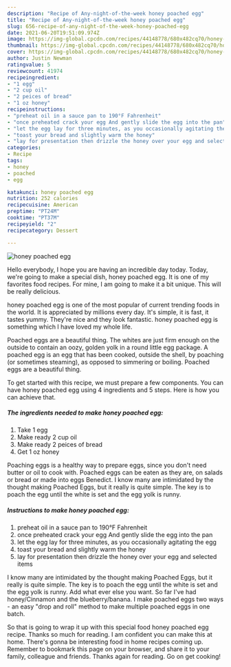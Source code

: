 ```yaml
---
description: "Recipe of Any-night-of-the-week honey poached egg"
title: "Recipe of Any-night-of-the-week honey poached egg"
slug: 656-recipe-of-any-night-of-the-week-honey-poached-egg
date: 2021-06-20T19:51:09.974Z
image: https://img-global.cpcdn.com/recipes/44148778/680x482cq70/honey-poached-egg-recipe-main-photo.jpg
thumbnail: https://img-global.cpcdn.com/recipes/44148778/680x482cq70/honey-poached-egg-recipe-main-photo.jpg
cover: https://img-global.cpcdn.com/recipes/44148778/680x482cq70/honey-poached-egg-recipe-main-photo.jpg
author: Justin Newman
ratingvalue: 5
reviewcount: 41974
recipeingredient:
- "1 egg"
- "2 cup oil"
- "2 peices of bread"
- "1 oz honey"
recipeinstructions:
- "preheat oil in a sauce pan to 190°F Fahrenheit"
- "once preheated crack your egg And gently slide the egg into the pan"
- "let the egg lay for three minutes, as you occasionally agitating the egg"
- "toast your bread and slightly warm the honey"
- "lay for presentation then drizzle the honey over your egg and selected items"
categories:
- Recipe
tags:
- honey
- poached
- egg

katakunci: honey poached egg 
nutrition: 252 calories
recipecuisine: American
preptime: "PT24M"
cooktime: "PT37M"
recipeyield: "2"
recipecategory: Dessert

---
```



![honey poached egg](https://img-global.cpcdn.com/recipes/44148778/680x482cq70/honey-poached-egg-recipe-main-photo.jpg)

Hello everybody, I hope you are having an incredible day today. Today, we're going to make a special dish, honey poached egg. It is one of my favorites food recipes. For mine, I am going to make it a bit unique. This will be really delicious.

honey poached egg is one of the most popular of current trending foods in the world. It is appreciated by millions every day. It's simple, it is fast, it tastes yummy. They're nice and they look fantastic. honey poached egg is something which I have loved my whole life.

Poached eggs are a beautiful thing. The whites are just firm enough on the outside to contain an oozy, golden yolk in a round little egg package. A poached egg is an egg that has been cooked, outside the shell, by poaching (or sometimes steaming), as opposed to simmering or boiling. Poached eggs are a beautiful thing.


To get started with this recipe, we must prepare a few components. You can have honey poached egg using 4 ingredients and 5 steps. Here is how you can achieve that.

<!--inarticleads1-->

##### The ingredients needed to make honey poached egg:

1. Take 1 egg
1. Make ready 2 cup oil
1. Make ready 2 peices of bread
1. Get 1 oz honey


Poaching eggs is a healthy way to prepare eggs, since you don&#39;t need butter or oil to cook with. Poached eggs can be eaten as they are, on salads or bread or made into eggs Benedict. I know many are intimidated by the thought making Poached Eggs, but it really is quite simple. The key is to poach the egg until the white is set and the egg yolk is runny. 

<!--inarticleads2-->

##### Instructions to make honey poached egg:

1. preheat oil in a sauce pan to 190°F Fahrenheit
1. once preheated crack your egg And gently slide the egg into the pan
1. let the egg lay for three minutes, as you occasionally agitating the egg
1. toast your bread and slightly warm the honey
1. lay for presentation then drizzle the honey over your egg and selected items


I know many are intimidated by the thought making Poached Eggs, but it really is quite simple. The key is to poach the egg until the white is set and the egg yolk is runny. Add what ever else you want. So far I&#39;ve had honey/Cinnamon and the blueberry/banana. I make poached eggs two ways - an easy &#34;drop and roll&#34; method to make multiple poached eggs in one batch. 

So that is going to wrap it up with this special food honey poached egg recipe. Thanks so much for reading. I am confident you can make this at home. There's gonna be interesting food in home recipes coming up. Remember to bookmark this page on your browser, and share it to your family, colleague and friends. Thanks again for reading. Go on get cooking!
